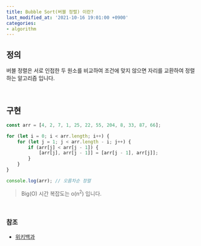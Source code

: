```yaml
---
title: Bubble Sort(버블 정렬) 이란?
last_modified_at: '2021-10-16 19:01:00 +0900'
categories:
- algorithm
---
```


## 정의
버블 정렬은 서로 인접한 두 원소를 비교하여 조건에 맞지 않으면 자리를 교환하여 정렬하는 알고리즘 입니다.

<br>

## 구현
``` javascript
const arr = [4, 2, 7, 1, 25, 22, 55, 204, 8, 33, 87, 66];

for (let i = 0; i < arr.length; i++) {
	for (let j = 1; j < arr.length - i; j++) {
		if (arr[j] < arr[j - 1]) {
			[arr[j], arr[j - 1]] = [arr[j - 1], arr[j]];
		}
	}
}

console.log(arr); // 오름차순 정렬
```
>  Big(O) 시간 복잡도는 o(n<sup>2</sup>) 입니다.   

<br>

### 참조
* [위키백과](https://ko.wikipedia.org/wiki/%EA%B1%B0%ED%92%88_%EC%A0%95%EB%A0%AC)

